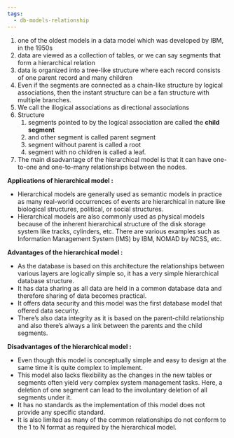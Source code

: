 ```yaml
---
tags:
  - db-models-relationship
---
```

1. one of the oldest models in a data model which was developed by IBM, in the 1950s
2. data are viewed as a collection of tables, or we can say segments that form a hierarchical relation
3. data is organized into a tree-like structure where each record consists of one parent record and many children
4. Even if the segments are connected as a chain-like structure by logical associations, then the instant structure can be a fan structure with multiple branches. 
5. We call the illogical associations as directional associations
6. Structure 
	1. segments pointed to by the logical association are called the **child segment**
	2. and other segment is called parent segment
	3. segment without parent is called a root 
	4. segment with no children is called a leaf. 
7. The main disadvantage of the hierarchical model is that it can have one-to-one and one-to-many relationships between the nodes.

**Applications of hierarchical model :**

- Hierarchical models are generally used as semantic models in practice as many real-world occurrences of events are hierarchical in nature like biological structures, political, or social structures.
- Hierarchical models are also commonly used as physical models because of the inherent hierarchical structure of the disk storage system like tracks, cylinders, etc. There are various examples such as Information Management System (IMS) by IBM, NOMAD by NCSS, etc.

**Advantages of the hierarchical model :**

- As the database is based on this architecture the relationships between various layers are logically simple so, it has a very simple hierarchical database structure.
- It has data sharing as all data are held in a common database data and therefore sharing of data becomes practical.
- It offers data security and this model was the first database model that offered data security.
- There’s also data integrity as it is based on the parent-child relationship and also there’s always a link between the parents and the child segments.

**Disadvantages of the hierarchical model :**

- Even though this model is conceptually simple and easy to design at the same time it is quite complex to implement.
- This model also lacks flexibility as the changes in the new tables or segments often yield very complex system management tasks. Here, a deletion of one segment can lead to the involuntary deletion of all segments under it.
- It has no standards as the implementation of this model does not provide any specific standard.
- It is also limited as many of the common relationships do not conform to the 1 to N format as required by the hierarchical model.